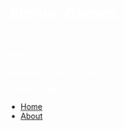<html lang="en">
<head>
    <meta charset="UTF-8">
    <meta name="viewport" content="width=device-width, initial-scale=1.0">
    <title>Document</title>
    <link rel="stylesheet" href="styles.css">
</head>
<body>
    <h1 style="color: white;">Atomic Games</h1>
    <p style="color: white;">_______________/<p>
    <p style="color: white;">Home/<p>
    <p style="color: white;">Welcome to My Portfolio</p>
    <p style="color: white;">Games Coming Soon</p>
    <!-- Navigation-->
    <nav>
        <ul>
            <li><a href="home.html">Home</a></li>
            <li><a href="about.html">About</a></li>
        </ul>
    </nav>
</body>
</html>
